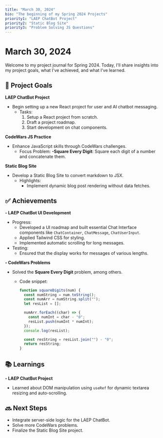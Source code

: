 ```yaml
---
title: "March 30, 2024"
bio: "The beginning of my Spring 2024 Projects"
priority1: "LAEP ChatBot Project"
priority2: "Static Blog Site"
priority3: "Problem Solving JS Questions"
---
```


# March 30, 2024

Welcome to my project journal for Spring 2024. Today, I'll share insights into my project goals, what I've achieved, and what I've learned.

## 🚀 Project Goals

**LAEP ChatBot Project**

- Begin setting up a new React project for user and AI chatbot messaging.
  - Tasks:
    1. Setup a React project from scratch.
    2. Draft a project roadmap.
    3. Start development on chat components.

**CodeWars JS Practice**

- Enhance JavaScript skills through CodeWars challenges.
  - Focus Problem:
    **-Square Every Digit**: Square each digit of a number and concatenate them.

**Static Blog Site**

- Develop a Static Blog Site to convert markdown to JSX.
  - Highlights:
    - Implement dynamic blog post rendering without data fetches.

## ✅ Achievements

**- LAEP ChatBot UI Development**

- Progress:
  - Developed a UI roadmap and built essential Chat Interface components like `ChatContainer`, `ChatMessage`, `ChatUserInput`.
  - Applied Tailwind CSS for styling.
  - Implemented automatic scrolling for long messages.
- Testing:
  - Ensured that the display works for messages of various lengths.

**- CodeWars Problems**

- Solved the **Square Every Digit** problem, among others.

  - Code snippet:

    ```javascript
    function squareDigits(num) {
      const numString = num.toString();
      const numArr = numString.split("");
      let resList = [];

      numArr.forEach((char) => {
        const numInt = char - "0";
        resList.push(numInt * numInt);
      });
      console.log(resList);

      const resString = resList.join("") - "0";
      return resString;
    }
    ```

## 📚 Learnings

**- LAEP ChatBot Project**

- Learned about DOM manipulation using `useRef` for dynamic textarea resizing and auto-scrolling.

## 🔜 Next Steps

- Integrate server-side logic for the LAEP ChatBot.
- Solve more CodeWars problems.
- Finalize the Static Blog Site project.
